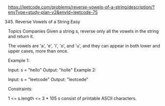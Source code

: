 https://leetcode.com/problems/reverse-vowels-of-a-string/description/?envType=study-plan-v2&envId=leetcode-75

345. Reverse Vowels of a String
Easy

Topics
Companies
Given a string s, reverse only all the vowels in the string and return it.

The vowels are 'a', 'e', 'i', 'o', and 'u', and they can appear in both lower and upper cases, more than once.

 

Example 1:

Input: s = "hello"
Output: "holle"
Example 2:

Input: s = "leetcode"
Output: "leotcede"
 

Constraints:

1 <= s.length <= 3 * 105
s consist of printable ASCII characters.

